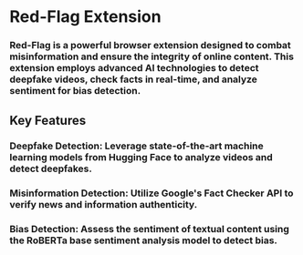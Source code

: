 # Red-Flag Extension

###  Red-Flag is a powerful browser extension designed to combat misinformation and ensure the integrity of online content. This extension employs advanced AI technologies to detect deepfake videos, check facts in real-time, and analyze sentiment for bias detection.

## Key Features
### Deepfake Detection: Leverage state-of-the-art machine learning models from Hugging Face to analyze videos and detect deepfakes.
### Misinformation Detection: Utilize Google's Fact Checker API to verify news and information authenticity.
### Bias Detection: Assess the sentiment of textual content using the RoBERTa base sentiment analysis model to detect bias.
